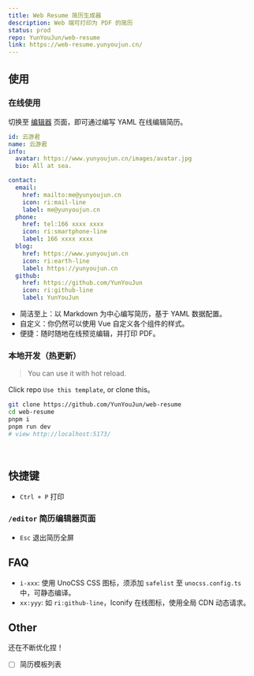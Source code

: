 ```yaml
---
title: Web Resume 简历生成器
description: Web 端可打印为 PDF 的简历
status: prod
repo: YunYouJun/web-resume
link: https://web-resume.yunyoujun.cn/
---
```


## 使用

### 在线使用

切换至 [编辑器](https://web-resume.yunyoujun.cn/editor) 页面，即可通过编写 YAML 在线编辑简历。

```yaml
id: 云游君
name: 云游君
info:
  avatar: https://www.yunyoujun.cn/images/avatar.jpg
  bio: All at sea.

contact:
  email:
    href: mailto:me@yunyoujun.cn
    icon: ri:mail-line
    label: me@yunyoujun.cn
  phone:
    href: tel:166 xxxx xxxx
    icon: ri:smartphone-line
    label: 166 xxxx xxxx
  blog:
    href: https://www.yunyoujun.cn
    icon: ri:earth-line
    label: https://yunyoujun.cn
  github:
    href: https://github.com/YunYouJun
    icon: ri:github-line
    label: YunYouJun
```

- 简洁至上：以 Markdown 为中心编写简历，基于 YAML 数据配置。
- 自定义：你仍然可以使用 Vue 自定义各个组件的样式。
- 便捷：随时随地在线预览编辑，并打印 PDF。

### 本地开发（热更新）

> You can use it with hot reload.

Click repo `Use this template`, or clone this。

```bash
git clone https://github.com/YunYouJun/web-resume
cd web-resume
pnpm i
pnpm run dev
# view http://localhost:5173/
```

<br />

## 快捷键

- `Ctrl + P` 打印

### `/editor` 简历编辑器页面

- `Esc` 退出简历全屏

## FAQ

- `i-xxx`: 使用 UnoCSS CSS 图标，须添加 `safelist` 至 `unocss.config.ts` 中，可静态编译。
- `xx:yyy`: 如 `ri:github-line`，Iconify 在线图标，使用全局 CDN 动态请求。

## Other

还在不断优化捏！

- [ ] 简历模板列表
